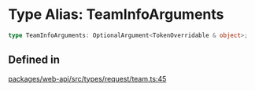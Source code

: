 # Type Alias: TeamInfoArguments

```ts
type TeamInfoArguments: OptionalArgument<TokenOverridable & object>;
```

## Defined in

[packages/web-api/src/types/request/team.ts:45](https://github.com/slackapi/node-slack-sdk/blob/main/packages/web-api/src/types/request/team.ts#L45)
